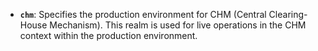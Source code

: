 - **`chm`**: Specifies the production environment for CHM (Central Clearing-House Mechanism). This realm is used for live operations in the CHM context within the production environment.